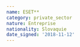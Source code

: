 ```yaml
---
name: ESET**
category: private_sector
nature: Entreprise
nationality: Slovaquie
date_signed: '2018-11-12'
---
```

    